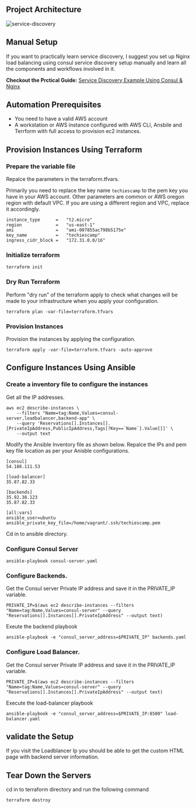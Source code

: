 ## Project Architecture

![service-discovery](https://user-images.githubusercontent.com/106984297/219394737-6f41c9f3-6c34-420b-9da2-9cc819f9c076.png)

## Manual Setup

 If you want to practically learn service discovery, I suggest you set up Nginx load balancing using consul service discovery setup manually and learn all the components and workflows involved in it.
 
 **Checkout the Prctical Guide:** [Service Discovery Example Using Consul & Nginx](https://devopscube.com/service-discovery-example/) 

## Automation Prerequisites

- You need to have a valid AWS account
- A workstation or AWS instance configured with AWS CLI, Ansbile and Terrform with full access to provision ec2 instances.


## Provision Instances Using Terraform

### Prepare the variable file

Repalce the parameters in the terraform.tfvars. 

Primarily you need to replace the key name `techiescamp` to the pem key you have in your AWS account.
Other parameters are common or AWS oregon region with default VPC. If you are using a different region and VPC, replace it accordingly.

```
instance_type      =   "t2.micro"
region             =   "us-east-1"
ami                =   "ami-007855ac798b5175e"
key_name           =   "techiescamp"
ingress_cidr_block =   "172.31.0.0/16"
```

### Initialize terraform

```
terraform init
```
### Dry Run Terraform

Perform "dry run" of the terraform apply to check what changes will be made to your infrastructure when you apply your configuration.

```
terraform plan -var-file=terraform.tfvars

```

### Provision Instances

Provision the instances by applying the configuration.
```
terraform apply -var-file=terraform.tfvars -auto-approve 
```

## Configure Instances Using Ansible

### Create a inventory file to configure the instances

Get all the IP addresses.

```
aws ec2 describe-instances \
    --filters "Name=tag:Name,Values=consul-server,loadbalancer,backend-app" \
    --query 'Reservations[].Instances[].[PrivateIpAddress,PublicIpAddress,Tags[?Key==`Name`].Value[]]' \
    --output text 
```

Modify the Ansible Inventory file as shown below. Repalce the IPs and pem key file location as per your Anisble configurations.

```
[consul]
54.188.111.53

[load-balancer]
35.87.82.33

[backends]
35.92.38.123
35.87.82.33

[all:vars]
ansible_user=ubuntu
ansible_private_key_file=/home/vagrant/.ssh/techiescamp.pem
```

Cd in to ansible directory.

### Configure Consul Server

```
ansible-playbook consul-server.yaml
```


### Configure Backends. 

Get the Consul server Private IP address and save it in the PRIVATE_IP variable.

```
PRIVATE_IP=$(aws ec2 describe-instances --filters "Name=tag:Name,Values=consul-server" --query "Reservations[].Instances[].PrivateIpAddress" --output text)
```

Exeute the backend playbook

```
ansible-playbook -e "consul_server_address=$PRIVATE_IP" backends.yaml
```
### Configure Load Balancer. 

Get the Consul server Private IP address and save it in the PRIVATE_IP variable.

```
PRIVATE_IP=$(aws ec2 describe-instances --filters "Name=tag:Name,Values=consul-server" --query "Reservations[].Instances[].PrivateIpAddress" --output text)
```
Execute the load-balancer playbook

```
ansible-playbook -e "consul_server_address=$PRIVATE_IP:8500" load-balancer.yaml 
```


## validate the Setup

If you visit the Loadblancer Ip you should be able to get the custom HTML page with backend server information.

## Tear Down the Servers

cd in to terraform directory and run the following command

```
terraform destroy
```

